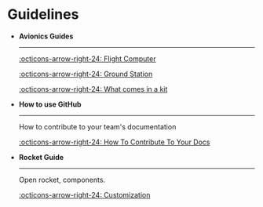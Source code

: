 # Guidelines
<div class="grid cards" markdown>

-   __Avionics Guides__

    ---


    [:octicons-arrow-right-24: Flight Computer](Avionics-Guide/flight-computer)

    [:octicons-arrow-right-24: Ground Station](Avionics-Guide/ground-station)

    [:octicons-arrow-right-24: What comes in a kit](Avionics-Guide/kits)

-   __How to use GitHub__

    ---

    How to contribute to your team's documentation

    [:octicons-arrow-right-24: How To Contribute To Your Docs](How-To-Contribute-To-Your-Docs)

-   __Rocket Guide__

    ---

    Open rocket, components.

    [:octicons-arrow-right-24: Customization](Rocket-Guide)

</div>
